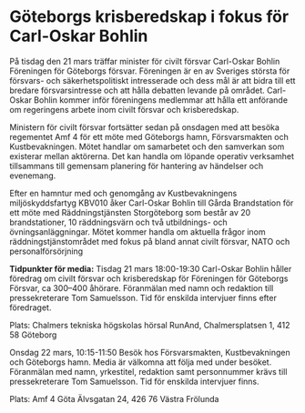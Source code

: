 # Göteborgs krisberedskap i fokus för Carl-Oskar Bohlin

På tisdag den 21 mars träffar minister för civilt försvar Carl-Oskar Bohlin Föreningen för Göteborgs försvar. Föreningen är en av Sveriges största för försvars- och säkerhetspolitiskt intresserade och dess mål är att bidra till ett bredare försvarsintresse och att hålla debatten levande på området. Carl-Oskar Bohlin kommer inför föreningens medlemmar att hålla ett anförande om regeringens arbete inom civilt försvar och krisberedskap.

Ministern för civilt försvar fortsätter sedan på onsdagen med att besöka regementet Amf 4 för ett möte med Göteborgs hamn, Försvarsmakten och Kustbevakningen. Mötet handlar om samarbetet och den samverkan som existerar mellan aktörerna. Det kan handla om löpande operativ verksamhet tillsammans till gemensam planering för hantering av händelser och evenemang.

Efter en hamntur med och genomgång av Kustbevakningens miljöskyddsfartyg KBV010 åker Carl-Oskar Bohlin till Gårda Brandstation för ett möte med Räddningstjänsten Storgöteborg som består av 20 brandstationer, 10 räddningsvärn och två utbildnings- och övningsanläggningar. Mötet kommer handla om aktuella frågor inom räddningstjänstområdet med fokus på bland annat civilt försvar, NATO och personalförsörjning

**Tidpunkter för media:**
Tisdag 21 mars 18:00-19:30
Carl-Oskar Bohlin håller föredrag om civilt försvar och krisberedskap för Föreningen för Göteborgs Försvar, ca 300–400 åhörare. Föranmälan med namn och redaktion till pressekreterare Tom Samuelsson. Tid för enskilda intervjuer finns efter föredraget.

Plats: Chalmers tekniska högskolas hörsal RunAnd, Chalmersplatsen 1, 412 58 Göteborg

Onsdag 22 mars, 10:15-11:50
Besök hos Försvarsmakten, Kustbevakningen och Göteborgs hamn. Media är välkomna att följa med under besöket. Föranmälan med namn, yrkestitel, redaktion samt personnummer krävs till pressekreterare Tom Samuelsson. Tid för enskilda intervjuer finns.

Plats: Amf 4 Göta Älvsgatan 24, 426 76 Västra Frölunda
